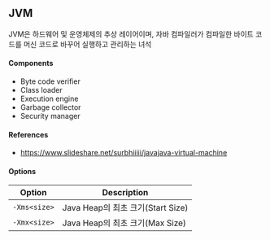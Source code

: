 ## JVM

JVM은 하드웨어 및 운영체제의 추상 레이어이며, 자바 컴파일러가 컴파일한 바이트 코드를 머신 코드로 바꾸어 실행하고 관리하는 녀석

#### Components
- Byte code verifier
- Class loader
- Execution engine
- Garbage collector
- Security manager

#### References
- https://www.slideshare.net/surbhiiiii/javajava-virtual-machine

#### Options
Option|Description
---|---
`-Xms<size>`|Java Heap의 최초 크기(Start Size)
`-Xmx<size>`|Java Heap의 최초 크기(Max Size)

